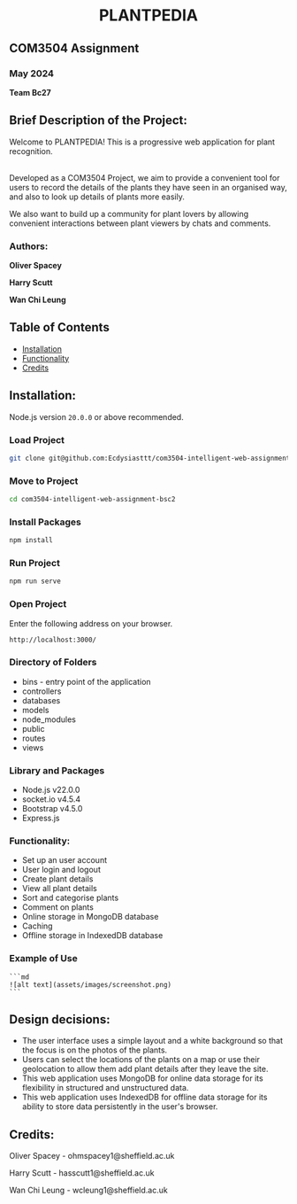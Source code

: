 # <h1 align="center">PLANTPEDIA</h1> 

## COM3504 Assignment 
### May 2024
<p><b>Team Bc27</p></b>

## Brief Description of the Project:
<p>Welcome to PLANTPEDIA! This is a progressive web application for plant recognition. </p>
<br>Developed as a COM3504 Project, we aim to provide a convenient tool for users to record the details of the plants they have seen in an organised way, and also to look up details of plants more easily.</br>
<p>We also want to build up a community for plant lovers by allowing convenient interactions between plant viewers by chats and comments.</p>


### Authors:
<p><b>Oliver Spacey</p></b>
<p><b>Harry Scutt</p></b>
<p><b>Wan Chi Leung</p></b>


## Table of Contents

- [Installation](#installation)
- [Functionality](#functionality)
- [Credits](#credits)


## Installation:

Node.js version `20.0.0` or above recommended.

### Load Project

```bash
git clone git@github.com:Ecdysiasttt/com3504-intelligent-web-assignment-bsc27.git
```

### Move to Project

```bash
cd com3504-intelligent-web-assignment-bsc2
```

### Install Packages

```bash
npm install
```

### Run Project

```bash
npm run serve
```

### Open Project

Enter the following address on your browser.

```bash
http://localhost:3000/
```

### Directory of Folders

- bins - entry point of the application
- controllers
- databases
- models
- node_modules
- public
- routes
- views

### Library and Packages

- Node.js v22.0.0
- socket.io v4.5.4
- Bootstrap v4.5.0
- Express.js

### Functionality:

- Set up an user account
- User login and logout
- Create plant details
- View all plant details
- Sort and categorise plants
- Comment on plants
- Online storage in MongoDB database
- Caching 
- Offline storage in IndexedDB database

### Example of Use

    ```md
    ![alt text](assets/images/screenshot.png)
    ```

## Design decisions:
- The user interface uses a simple layout and a white background so that the focus is on the photos of the plants.
- Users can select the locations of the plants on a map or use their geolocation to allow them add plant details after they leave the site.
- This web application uses MongoDB for online data storage for its flexibility in structured and unstructured data.
- This web application uses IndexedDB for offline data storage for its ability to store data persistently in the user's browser.

## Credits:
<p>Oliver Spacey - ohmspacey1@sheffield.ac.uk</p>
<p>Harry Scutt - hasscutt1@sheffield.ac.uk</p>
<p>Wan Chi Leung - wcleung1@sheffield.ac.uk</p>


